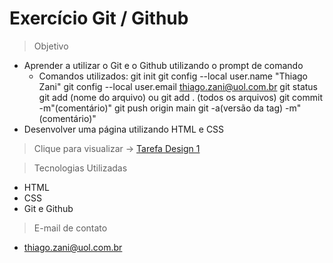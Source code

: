 # Exercício Git / Github

>Objetivo
- Aprender a utilizar o Git e o Github utilizando o prompt de comando
    - Comandos utilizados:
        git init
        git config --local user.name "Thiago Zani"
        git config --local user.email thiago.zani@uol.com.br
        git status
        git add (nome do arquivo) ou git add . (todos os arquivos)
        git commit -m"(comentário)"
        git push origin main
        git -a(versão da tag) -m"(comentário)"
- Desenvolver uma página utilizando HTML e CSS

> Clique para visualizar ->
[Tarefa Design 1](zani19.github.io/tarefa_design_1)

> Tecnologias Utilizadas
- HTML
- CSS
- Git e Github

> E-mail de contato
- thiago.zani@uol.com.br